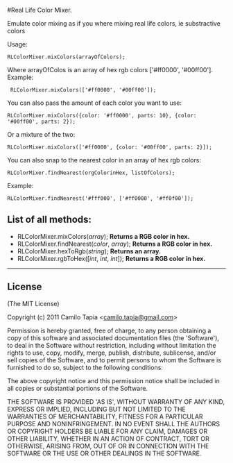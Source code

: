 #Real Life Color Mixer.

Emulate color mixing as if you where mixing real life colors, ie substractive colors

Usage:

    RLColorMixer.mixColors(arrayOfColors);

Where arrayOfColos is an array of hex rgb colors ['#ff0000', '#00ff00']. Example:

     RLColorMixer.mixColors(['#ff0000', '#00ff00']);

You can also pass the amount of each color you want to use:

    RLColorMixer.mixColors({color: '#ff0000', parts: 10}, {color: '#00ff00', parts: 2});

Or a mixture of the two:
   
    RLColorMixer.mixColors(['#ff0000', {color: '#00ff00', parts: 2}]);

You can also snap to the nearest color in an array of hex rgb colors:

    RLColorMixer.findNearest(orgColorinHex, listOfColors);

Example:

    RLColorMixer.findNearest('#fff000', ['#ff0000', '#ff0f00']);

## List of all methods:

- RLColorMixer.mixColors(*array*); **Returns a RGB color in hex.**
- RLColorMixer.findNearest(*color*, *array*); **Returns a RGB color in hex.**
- RLColorMixer.hexToRgb(*string*); **Returns an array.**
- RLColorMixer.rgbToHex([*int*, *int*, *int*]); **Returns a RGB color in hex.**

-------------------------
## License 

(The MIT License)

Copyright (c) 2011 Camilo Tapia &lt;camilo.tapia@gmail.com&gt;

Permission is hereby granted, free of charge, to any person obtaining
a copy of this software and associated documentation files (the
'Software'), to deal in the Software without restriction, including
without limitation the rights to use, copy, modify, merge, publish,
distribute, sublicense, and/or sell copies of the Software, and to
permit persons to whom the Software is furnished to do so, subject to
the following conditions:

The above copyright notice and this permission notice shall be
included in all copies or substantial portions of the Software.

THE SOFTWARE IS PROVIDED 'AS IS', WITHOUT WARRANTY OF ANY KIND,
EXPRESS OR IMPLIED, INCLUDING BUT NOT LIMITED TO THE WARRANTIES OF
MERCHANTABILITY, FITNESS FOR A PARTICULAR PURPOSE AND NONINFRINGEMENT.
IN NO EVENT SHALL THE AUTHORS OR COPYRIGHT HOLDERS BE LIABLE FOR ANY
CLAIM, DAMAGES OR OTHER LIABILITY, WHETHER IN AN ACTION OF CONTRACT,
TORT OR OTHERWISE, ARISING FROM, OUT OF OR IN CONNECTION WITH THE
SOFTWARE OR THE USE OR OTHER DEALINGS IN THE SOFTWARE.